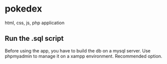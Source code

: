 # pokedex
html, css, js, php application

## Run the .sql script
Before using the app, you have to build the db on a mysql server.
Use phpmyadmin to manage it on a xampp environment. Recommended option.
